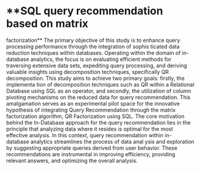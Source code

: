 # **SQL query recommendation based on matrix
 factorization**
The primary objective of this study is to enhance
 query processing performance through the integration of sophis
ticated data reduction techniques within databases. Operating
 within the domain of in-database analytics, the focus is on
 evaluating efficient methods for traversing extensive data sets,
 expediting query processing, and deriving valuable insights using
 decomposition techniques, specifically QR decomposition. This
 study aims to achieve two primary goals: firstly, the implementa
tion of decomposition techniques such as QR within a Relational
 Database using SQL as an operator, and secondly, the utilization
 of column pivoting mechanisms on the reduced data for query
 recommendation. This amalgamation serves as an experimental
 pilot space for the innovative hypothesis of integrating Query
 Recommendation through the matrix factorization algorithm,
 QR Factorization using SQL. The core motivation behind the
 In-Database approach for the query recommendation lies in the
 principle that analyzing data where it resides is optimal for the
 most effective analysis. In this context, query recommendation
 within in-database analytics streamlines the process of data anal
ysis and exploration by suggesting appropriate queries derived
 from user behavior. These recommendations are instrumental in
 improving efficiency, providing relevant answers, and optimizing
 the overall analysis.
